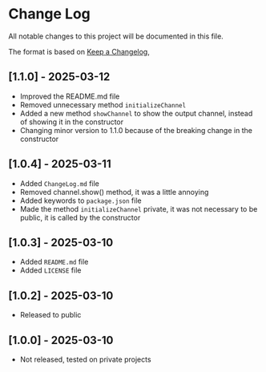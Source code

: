 # Change Log

All notable changes to this project will be documented in this file.

The format is based on [Keep a Changelog](https://keepachangelog.com/en/1.0.0/),

## [1.1.0] - 2025-03-12

- Improved the README.md file
- Removed unnecessary method `initializeChannel`
- Added a new method `showChannel` to show the output channel, instead of showing it in the constructor
- Changing minor version to 1.1.0 because of the breaking change in the constructor

## [1.0.4] - 2025-03-11

- Added `ChangeLog.md` file
- Removed channel.show() method, it was a little annoying
- Added keywords to `package.json` file
- Made the method `initializeChannel` private, it was not necessary to be public, it is called by the constructor

## [1.0.3] - 2025-03-10

- Added `README.md` file
- Added `LICENSE` file

## [1.0.2] - 2025-03-10

- Released to public

## [1.0.0] - 2025-03-10

- Not released, tested on private projects
